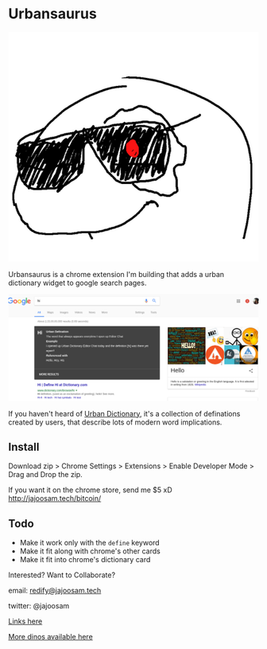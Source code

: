 # Urbansaurus

![terminator orpheus](icon.png)

Urbansaurus is a chrome extension I'm building that adds a urban dictionary widget to google search pages.

![screenshot](screenshot.png)

If you haven't heard of [Urban Dictionary](http://www.urbandictionary.com/), it's a collection of definations created by users, that describe lots of modern word implications.

## Install
Download zip > Chrome Settings > Extensions > Enable Developer Mode > Drag and Drop the zip.

If you want it on the chrome store, send me $5 xD
http://jajoosam.tech/bitcoin/

## Todo
- Make it work only with the `define` keyword
- Make it fit along with chrome's other cards
- Make it fit into chrome's dictionary card

Interested? Want to Collaborate?

email: redify@jajoosam.tech

twitter: @jajoosam

[Links here](https://notes.pinboard.in/u:jajoosam/ccffda8b6d7a18493c36)

[More dinos available here](https://github.com/hackclub/dinosaurs)